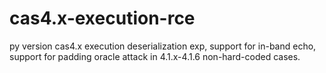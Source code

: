 # cas4.x-execution-rce

py version cas4.x execution deserialization exp, support for in-band echo, support for padding oracle attack in 4.1.x-4.1.6 non-hard-coded cases.